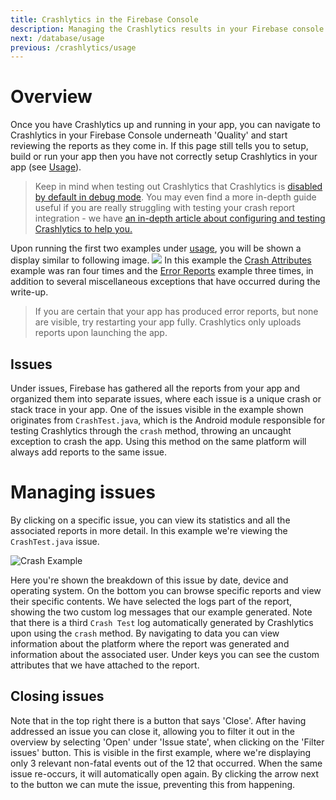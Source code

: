 ```yaml
---
title: Crashlytics in the Firebase Console
description: Managing the Crashlytics results in your Firebase console.
next: /database/usage
previous: /crashlytics/usage
---
```


# Overview

Once you have Crashlytics up and running in your app, you can navigate to Crashlytics in your Firebase Console underneath
'Quality' and start reviewing the reports as they come in. If this page still tells you to setup, build or run your app
then you have not correctly setup Crashlytics in your app (see [Usage](/crashlytics/usage)).

> Keep in mind when testing out Crashlytics that Crashlytics is [disabled by default in debug mode](/crashlytics/usage#enable-debug-crash-logs). You may even find a more in-depth guide useful if you are really struggling with testing your crash report integration - we have [an in-depth article about configuring and testing Crashlytics to help you.](https://invertase.io/blog/react-native-firebase-crashlytics-configuration)

Upon running the first two examples under [usage](/crashlytics/usage), you will be shown a display similar to following image.
![](https://i.imgur.com/YIQ88ZF.png)
In this example the [Crash Attributes](/crashlytics/usage#crash-attributes) example was ran four times and the [Error Reports](/crashlytics/usage#error-reports) example three times, in addition to several miscellaneous exceptions that have occurred during the write-up.

> If you are certain that your app has produced error reports, but none are visible, try restarting your app fully. Crashlytics only uploads reports upon launching the app.

## Issues

Under issues, Firebase has gathered all the reports from your app and organized them into separate issues, where each
issue is a unique crash or stack trace in your app. One of the issues visible in the example shown originates from `CrashTest.java`,
which is the Android module responsible for testing Crashlytics through the `crash` method, throwing an uncaught exception
to crash the app. Using this method on the same platform will always add reports to the same issue.

# Managing issues

By clicking on a specific issue, you can view its statistics and all the associated reports in more detail. In this example
we're viewing the `CrashTest.java` issue.

![Crash Example](https://i.imgur.com/XYBNuJx.png)

Here you're shown the breakdown of this issue by date, device and operating system. On the bottom you can browse specific
reports and view their specific contents. We have selected the logs part of the report, showing the two custom log messages
that our example generated. Note that there is a third `Crash Test` log automatically generated by Crashlytics upon using the
`crash` method. By navigating to data you can view information about the platform where the report was generated and information
about the associated user. Under keys you can see the custom attributes that we have attached to the report.

## Closing issues

Note that in the top right there is a button that says 'Close'. After having addressed an issue you can close it, allowing
you to filter it out in the overview by selecting 'Open' under 'Issue state', when clicking on the 'Filter issues' button.
This is visible in the first example, where we're displaying only 3 relevant non-fatal events out of the 12 that occurred.
When the same issue re-occurs, it will automatically open again. By clicking the arrow next to the button we can mute the
issue, preventing this from happening.
